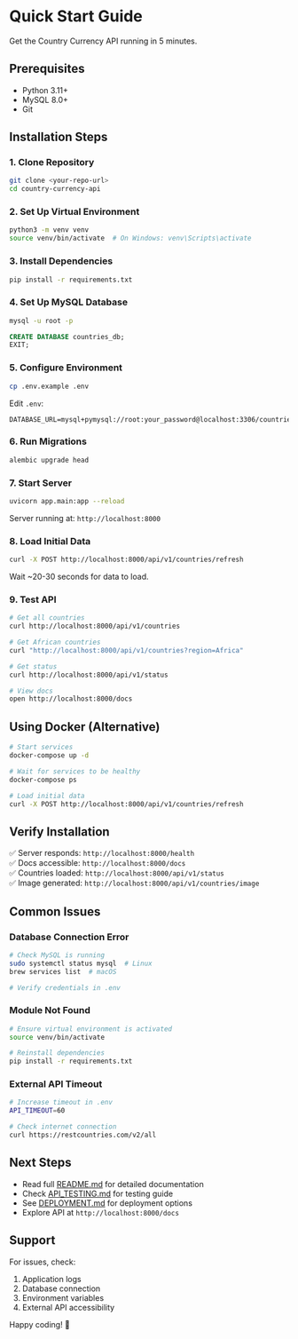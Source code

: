# Quick Start Guide

Get the Country Currency API running in 5 minutes.

## Prerequisites

- Python 3.11+
- MySQL 8.0+
- Git

## Installation Steps

### 1. Clone Repository

```bash
git clone <your-repo-url>
cd country-currency-api
```

### 2. Set Up Virtual Environment

```bash
python3 -m venv venv
source venv/bin/activate  # On Windows: venv\Scripts\activate
```

### 3. Install Dependencies

```bash
pip install -r requirements.txt
```

### 4. Set Up MySQL Database

```bash
mysql -u root -p
```

```sql
CREATE DATABASE countries_db;
EXIT;
```

### 5. Configure Environment

```bash
cp .env.example .env
```

Edit `.env`:
```env
DATABASE_URL=mysql+pymysql://root:your_password@localhost:3306/countries_db
```

### 6. Run Migrations

```bash
alembic upgrade head
```

### 7. Start Server

```bash
uvicorn app.main:app --reload
```

Server running at: `http://localhost:8000`

### 8. Load Initial Data

```bash
curl -X POST http://localhost:8000/api/v1/countries/refresh
```

Wait ~20-30 seconds for data to load.

### 9. Test API

```bash
# Get all countries
curl http://localhost:8000/api/v1/countries

# Get African countries
curl "http://localhost:8000/api/v1/countries?region=Africa"

# Get status
curl http://localhost:8000/api/v1/status

# View docs
open http://localhost:8000/docs
```

## Using Docker (Alternative)

```bash
# Start services
docker-compose up -d

# Wait for services to be healthy
docker-compose ps

# Load initial data
curl -X POST http://localhost:8000/api/v1/countries/refresh
```

## Verify Installation

✅ Server responds: `http://localhost:8000/health`  
✅ Docs accessible: `http://localhost:8000/docs`  
✅ Countries loaded: `http://localhost:8000/api/v1/status`  
✅ Image generated: `http://localhost:8000/api/v1/countries/image`

## Common Issues

### Database Connection Error
```bash
# Check MySQL is running
sudo systemctl status mysql  # Linux
brew services list  # macOS

# Verify credentials in .env
```

### Module Not Found
```bash
# Ensure virtual environment is activated
source venv/bin/activate

# Reinstall dependencies
pip install -r requirements.txt
```

### External API Timeout
```bash
# Increase timeout in .env
API_TIMEOUT=60

# Check internet connection
curl https://restcountries.com/v2/all
```

## Next Steps

- Read full [README.md](README.md) for detailed documentation
- Check [API_TESTING.md](API_TESTING.md) for testing guide
- See [DEPLOYMENT.md](DEPLOYMENT.md) for deployment options
- Explore API at `http://localhost:8000/docs`

## Support

For issues, check:
1. Application logs
2. Database connection
3. Environment variables
4. External API accessibility

Happy coding! 🚀